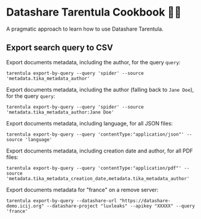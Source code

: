 # Datashare Tarentula Cookbook 👩‍🍳

A pragmatic approach to learn how to use Datashare Tarentula.

## Export search query to CSV

Export documents metadata, including the author, for the query `query`:

```
tarentula export-by-query --query 'spider' --source 'metadata.tika_metadata_author'
```

Export documents metadata, including the author (falling back to `Jane Doe`), for the query `query`:

```
tarentula export-by-query --query 'spider' --source 'metadata.tika_metadata_author:Jane Doe'
```

Export documents metadata, including language, for all JSON files:

```
tarentula export-by-query --query 'contentType:"application/json"' --source 'language'
```

Export documents metadata, including creation date and author, for all PDF files:

```
tarentula export-by-query --query 'contentType:"application/pdf"' --source 'metadata.tika_metadata_creation_date,metadata.tika_metadata_author'
```

Export documents metadata for "france" on a remove server:

```
tarentula export-by-query --datashare-url "https://datashare-demo.icij.org" --datashare-project "luxleaks" --apikey "XXXXX" --query 'france'
```
